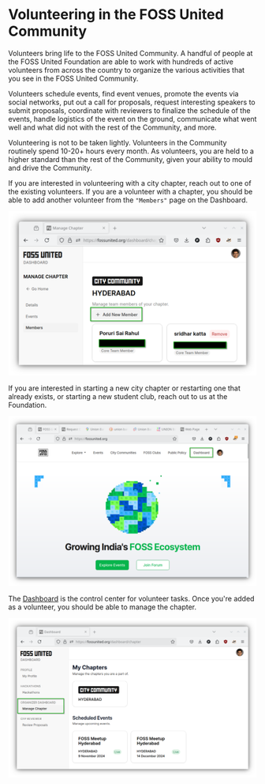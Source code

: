 # Volunteering in the FOSS United Community

Volunteers bring life to the FOSS United Community. A handful of people at the
FOSS United Foundation are able to work with hundreds of active volunteers
from across the country to organize the various activities that you see in the
FOSS United Community.

Volunteers schedule events, find event venues, promote the events via social
networks, put out a call for proposals, request interesting speakers to submit
proposals, coordinate with reviewers to finalize the schedule of the events,
handle logistics of the event on the ground, communicate what went well
and what did not with the rest of the Community, and more.

Volunteering is not to be taken lightly. Volunteers in the Community routinely
spend 10-20+ hours every month. As volunteers, you are held to a higher
standard than the rest of the Community, given your ability to mould and drive
the Community.

If you are interested in volunteering with a city chapter, reach out to one of
the existing volunteers. If you are a volunteer with a chapter, you should be
able to add another volunteer from the `"Members"` page on the Dashboard.

![add members](./assets/add-chapter-volunteer.png)

If you are interested in starting a new city chapter
or restarting one that already exists, or starting a new student club, reach
out to us at the Foundation.

![Dashboard](./assets/dashboard.png)

The [Dashboard](https://fossunited.org/dashboard) is the control center for
volunteer tasks. Once you're added as a volunteer, you should be able to
manage the chapter.

![Manage a chapter](./assets/manage-chapter.png)

